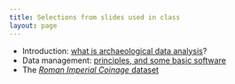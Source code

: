 ```yaml
---
title: Selections from slides used in class
layout: page
---
```


- Introduction: [what is archaeological data analysis](./intro.pdf)?
- Data management: [principles, and some basic software](./datamgmt.pdf)
- The [*Roman Imperial Coinage* dataset](./ric.pdf)
